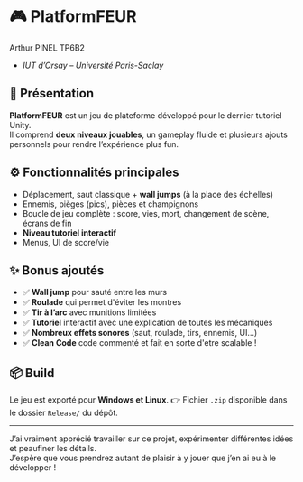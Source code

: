 # 🎮 PlatformFEUR

Arthur PINEL TP6B2
- *IUT d’Orsay – Université Paris-Saclay*

## 🧾 Présentation

**PlatformFEUR** est un jeu de plateforme développé pour le dernier tutoriel Unity.  
Il comprend **deux niveaux jouables**, un gameplay fluide et plusieurs ajouts personnels pour rendre l’expérience plus fun.

## ⚙️ Fonctionnalités principales

- Déplacement, saut classique + **wall jumps** (à la place des échelles)
- Ennemis, pièges (pics), pièces et champignons
- Boucle de jeu complète : score, vies, mort, changement de scène, écrans de fin
- **Niveau tutoriel interactif**
- Menus, UI de score/vie

## ✨ Bonus ajoutés

- ✅ **Wall jump** pour sauté entre les murs
- ✅ **Roulade** qui permet d'éviter les montres
- ✅ **Tir à l’arc** avec munitions limitées
- ✅ **Tutoriel** interactif avec une explication de toutes les mécaniques
- ✅ **Nombreux effets sonores** (saut, roulade, tirs, ennemis, UI…)
- ✅ **Clean Code** code commenté et fait en sorte d'etre scalable !

## 📦 Build

Le jeu est exporté pour **Windows et Linux**.
👉 Fichier `.zip` disponible dans le dossier `Release/` du dépôt.

---

J’ai vraiment apprécié travailler sur ce projet, expérimenter différentes idées et peaufiner les détails.  
J’espère que vous prendrez autant de plaisir à y jouer que j’en ai eu à le développer !
